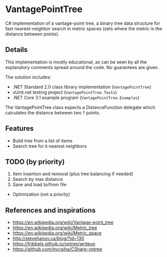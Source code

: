 # VantagePointTree

C# implementation of a vantage-point tree, a binary tree data structure for fast nearest-neighbor search in metric spaces (sets where the metric is the distance between points).

## Details

This implementation is mostly educational, as can be seen by all the explanatory comments spread around the code. No guarantees are given.

The solution includes:

- .NET Standard 2.0 class library implementation (`VantagePointTree`)
- xUnit.net testing project (`VantagePointTree.Tests`)
- .NET Core 3.1 example program (`VantagePointTree.Examples`)

The VantagePointTree<T> class expects a DistanceFunction<T> delegate which calculates the distance between two `T` points.

## Features

- Build tree from a list of items
- Search tree for k nearest neighbors

## TODO (by priority)

1. Item insertion and removal (plus tree balancing if needed)
2. Search by max distance
3. Save and load to/from file

- Optimization (not a priority)

## References and inspirations

- https://en.wikipedia.org/wiki/Vantage-point_tree
- https://en.wikipedia.org/wiki/Metric_tree
- https://en.wikipedia.org/wiki/Metric_space
- http://stevehanov.ca/blog/?id=130
- https://fribbels.github.io/vptree/writeup
- https://github.com/mcraiha/CSharp-vptree
